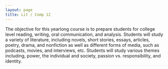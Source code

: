 ```yaml
---
layout: page
title: Lit / Comp 12
---
```


The objective for this yearlong course is to prepare students for college level reading, writing, oral communication, and analysis. Students will study a variety of literature, including novels, short stories, essays, articles, poetry, drama, and nonfiction as well as different forms of media, such as podcasts, movies, and interviews, etc. Students will study various themes including, power, the individual and society, passion vs. responsibility, and identity.
